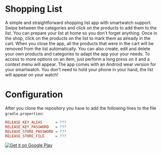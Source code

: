 # Shopping List

A simple and straightforward shopping list app with smartwatch support. Swipe between the categories and click on the products to add them to the list. You can prepare your list at home so you don't forget anything. Once in the shop, click on the products on the list to mark them as already in the cart. When you close the app, all the products that were in the cart will be removed from the list automatically. You can also create, edit and delete your own products and categories to adapt the app your your needs. To access to more options on an item, just perform a long press on it and a context menu will appear. The app comes with an Android wear version for your smartwatch. You don't need to hold your phone in your hand, the list will appear on your watch!

# Configuration

After you clone the repository you have to add the following lines to the file `gradle.properties`:

```ini
RELEASE_KEY_ALIAS      = ???
RELEASE_KEY_PASSWORD   = ???
RELEASE_STORE_PASSWORD = ???
RELEASE_STORE_FILE     = ???
```

[![Get it on Google Play](https://developer.android.com/images/brand/en_generic_rgb_wo_60.png)](https://play.google.com/store/apps/details?id=com.mauriciotogneri.shoppinglist)